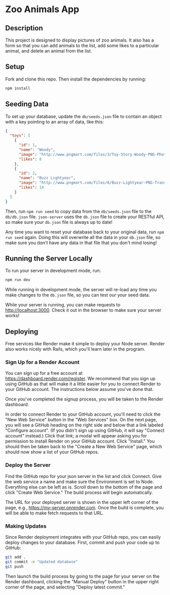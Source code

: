 # Zoo Animals App

## Description

This project is designed to display pictures of zoo animals. 
It also has a form so that you can add animals to the list, 
add some likes to a particular animal, and delete an animal from the list.

## Setup

Fork and clone this repo. Then install the dependencies by running:

```sh
npm install
```

## Seeding Data

To set up your database, update the `db/seeds.json` file to contain an object
with a key pointing to an array of data, like this:

```json
{
  "toys": [
    {
      "id": 1,
      "name": "Woody",
      "image": "http://www.pngmart.com/files/3/Toy-Story-Woody-PNG-Photos.png",
      "likes": 8
    },
    {
      "id": 2,
      "name": "Buzz Lightyear",
      "image": "http://www.pngmart.com/files/6/Buzz-Lightyear-PNG-Transparent-Picture.png",
      "likes": 14
    }
  ]
}
```

Then, run `npm run seed` to copy data from the `db/seeds.json` file to the
`db/db.json` file. `json-server` uses the `db.json` file to create your RESTful
API, so make sure your `db.json` file is always up to date!

Any time you want to reset your database back to your original data, run
`npm run seed` again. Doing this will overwrite all the data in your `db.json`
file, so make sure you don't have any data in that file that you don't mind
losing!

## Running the Server Locally

To run your server in development mode, run:

```sh
npm run dev
```

While running in development mode, the server will re-load any time you make
changes to the `db.json` file, so you can test our your seed data.

While your server is running, you can make requests to
[http://localhost:3000](http://localhost:3000). Check it out in the browser to
make sure your server works!

## Deploying
Free services like Render make it simple to deploy your Node server. Render also works nicely with Rails, which you'll learn later in the program.

### Sign Up for a Render Account
You can sign up for a free account at https://dashboard.render.com/register. We recommend that you sign up using GitHub as that will make it a little easier for you to connect Render to your GitHub account. The instructions below assume you've done that.

Once you've completed the signup process, you will be taken to the Render dashboard.

In order to connect Render to your GitHub account, you'll need to click the "New Web Service" button in the "Web Services" box. On the next page, you will see a GitHub heading on the right side and below that a link labeled "Configure account". (If you didn't sign up using GitHub, it will say "Connect account" instead.) Click that link; a modal will appear asking you for permission to install Render on your GitHub account. Click "Install." You should then be taken back to the "Create a New Web Service" page, which should now show a list of your GitHub repos.

### Deploy the Server
Find the GitHub repo for your json server in the list and click Connect. Give the web service a name and make sure the Environment is set to Node. Everything else can be left as is. Scroll down to the bottom of the page and click "Create Web Service." The build process will begin automatically.

The URL for your deployed server is shown in the upper left corner of the page, e.g., https://my-server.onrender.com. Once the build is complete, you will be able to make fetch requests to that URL.

### Making Updates
Since Render deployment integrates with your GitHub repo, you can easily deploy changes to your database. First, commit and push your code up to GitHub:

```sh
git add .
git commit -m "Updated database"
git push
```

Then launch the build process by going to the page for your server on the Render dashboard, clicking the "Manual Deploy" button in the upper right corner of the page, and selecting "Deploy latest commit."
